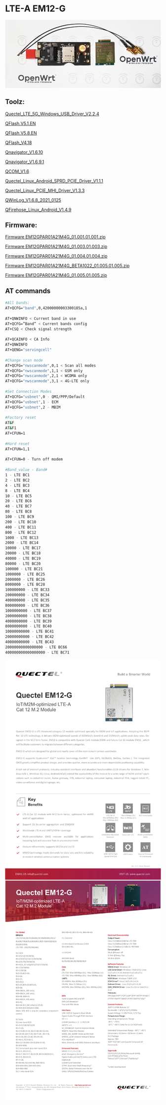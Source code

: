 # LTE-A EM12-G

![](https://raw.githubusercontent.com/4IceG/EM12-G/main/Screens/20201001.jpg)

## Toolz:
<a href="https://drive.google.com/file/d/1z-ZPvb3Uh9V_uFDk8V3xW2ztFhnZPBgn/view?usp=sharing" title="Quectel_LTE_5G_Windows_USB_Driver_V2.2.4">Quectel_LTE_5G_Windows_USB_Driver_V2.2.4</a>

<a href="https://www.easypaste.org/file/n2AotGpX/QFlash.V5.1.EN.zip?lang=pl" title="QFlash.V5.1.EN">QFlash.V5.1.EN</a>

<a href="https://drive.google.com/file/d/1j3Wy_znL2ajt2_Rc4gejgoJRcp8ieQLm/view?usp=sharing" title="QFlash.V5.8.EN">QFlash.V5.8.EN</a>

<a href="https://drive.google.com/file/d/1RxYTDpxjcLEUSPtSRoa5lkxE_8eJMAeb/view?usp=sharing" title="QFlash_V4.18">QFlash_V4.18</a>

<a href="https://drive.google.com/file/d/1Gx1Ab5uLSAOaIlWzKHS17qE3Wo9hVQ7i/view?usp=sharing" title="Qnavigator_V1.6.10">Qnavigator_V1.6.10</a>

<a href="https://drive.google.com/file/d/1_s2tsLvVxjqN16O672-2sdwD6DZsmw9j/view?usp=sharing" title="Qnavigator_V1.6.9.1.zip">Qnavigator_V1.6.9.1</a>

<a href="https://drive.google.com/file/d/1xVw5IBowlKn7HPqfyYfoZdBx1p5Xs7aU/view?usp=sharing" title="QCOM_V1.6">QCOM_V1.6</a>

<a href="https://drive.google.com/file/d/1amE1TgwuLh0bgos1T6rQMphIOnv_f1_T/view?usp=sharing" title="Quectel_Linux_Android_SPRD_PCIE_Driver_V1.1.1">Quectel_Linux_Android_SPRD_PCIE_Driver_V1.1.1</a>

<a href="https://drive.google.com/file/d/1V9zK4IWE0zuZxEpAr2JOm4AID0yZrm6h/view?usp=sharing" title="Quectel_Linux_PCIE_MHI_Driver_V1.3.3">Quectel_Linux_PCIE_MHI_Driver_V1.3.3</a>

<a href="https://drive.google.com/file/d/1sg7HvKe5e66q7LfsqavEM9RiaKhCQjth/view?usp=sharing" title="QWinLog_V1.6.8_2021_0125.zip">QWinLog_V1.6.8_2021_0125</a>

<a href="https://drive.google.com/file/d/1QsTLaBU464WsqzK6KvBrz1ux730Ft1dJ/view?usp=sharing" title="QFirehose_Linux_Android_V1.4.9">QFirehose_Linux_Android_V1.4.9</a>

## Firmware:
<a href="http://www.ofmodemsandmen.com/firmware/EM12GPAR01A21M4G_01.001.01.001.zip" title="Firmware EM12GPAR01A21M4G_01.001.01.001.zip">Firmware EM12GPAR01A21M4G_01.001.01.001.zip</a>

<a href="https://drive.google.com/file/d/1cxDE2Hj8gT5Rowxg0rHuWru2G7hCEgln/view?usp=sharing" title="Firmware EM12GPAR01A21M4G_01.003.01.003.zip">Firmware EM12GPAR01A21M4G_01.003.01.003.zip</a>

<a href="https://drive.google.com/file/d/124LQr3dZvyNPtNkrwYIhrZfwgXYnYuIR/view?usp=sharing" title="Firmware EM12GPAR01A21M4G_01.004.01.004.zip">Firmware EM12GPAR01A21M4G_01.004.01.004.zip</a>

<a href="https://drive.google.com/file/d/1rSOZlNmB2hYXegyrTjYkDJ3V0mC40qsH/view?usp=sharing" title="Firmware EM12GPAR01A21M4G_BETA1022_01.005.01.005.zip">Firmware EM12GPAR01A21M4G_BETA1022_01.005.01.005.zip</a>

<a href="https://drive.google.com/file/d/1JC5TT5SDpaM8xacR_LXbMYE4JGbPCo7u/view?usp=sharing" title="Firmware EM12GPAR01A21M4G_01.005.01.005.zip">Firmware EM12GPAR01A21M4G_01.005.01.005.zip</a>

## AT commands
``` bash
#All bands:
AT+QCFG="band",0,42000000003300185a,1

AT+QNWINFO < Current band in use
AT+QCFG=”Band” < Current bands config
AT+CSQ < Check signal strength

AT+QCAINFO < CA Info
AT+QNWINFO
AT+QENG="servingcell"

#Change scan mode
AT+QCFG="nwscanmode",0,1 < Scan all modes
AT+QCFG="nwscanmode",1,1 < GSM only
AT+QCFG="nwscanmode",2,1 < WCDMA only
AT+QCFG="nwscanmode",3,1 < 4G-LTE only

#Set Connection Modes
AT+QCFG="usbnet",0 - QMI/PPP/Default
AT+QCFG="usbnet",1 - ECM
AT+QCFG="usbnet",2 - MBIM

#Factory reset
AT&F
AT&F1
AT+CFUN=1

#Hard reset
AT+CFUN=1,1

AT+CFUN=0 - Turn off modem

#Band_value - Band#
1 - LTE BC1
2 - LTE BC2
4 - LTE BC3
8 - LTE BC4
10 - LTE BC5
20 - LTE BC6
40 - LTE BC7
80 - LTE BC8
100 - LTE BC9
200 - LTE BC10
400 - LTE BC11
800 - LTE BC12
1000 - LTE BC13
2000 - LTE BC14
10000 - LTE BC17
20000 - LTE BC18
40000 - LTE BC19
80000 - LTE BC20
100000 - LTE BC21
1000000 - LTE BC25
2000000 - LTE BC26
8000000 - LTE BC28
100000000 - LTE BC33
200000000 - LTE BC34
400000000 - LTE BC35
800000000 - LTE BC36
1000000000 - LTE BC37
2000000000 - LTE BC38
4000000000 - LTE BC39
8000000000 - LTE BC40
10000000000 - LTE BC41
20000000000 - LTE BC42
40000000000 - LTE BC43
20000000000000000 - LTE BC66
400000000000000000 - LTE BC71
```
![](https://raw.githubusercontent.com/4IceG/EM12-G/main/Screens/Quectel_EM12-G_LTE-A_Specification%20V1.1-1.png)
![](https://raw.githubusercontent.com/4IceG/EM12-G/main/Screens/Quectel_EM12-G_LTE-A_Specification%20V1.1-2.png)
